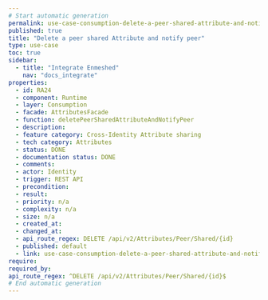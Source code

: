 ```yaml
---
# Start automatic generation
permalink: use-case-consumption-delete-a-peer-shared-attribute-and-notify-peer
published: true
title: "Delete a peer shared Attribute and notify peer"
type: use-case
toc: true
sidebar:
  - title: "Integrate Enmeshed"
    nav: "docs_integrate"
properties:
  - id: RA24
  - component: Runtime
  - layer: Consumption
  - facade: AttributesFacade
  - function: deletePeerSharedAttributeAndNotifyPeer
  - description:
  - feature category: Cross-Identity Attribute sharing
  - tech category: Attributes
  - status: DONE
  - documentation status: DONE
  - comments:
  - actor: Identity
  - trigger: REST API
  - precondition:
  - result:
  - priority: n/a
  - complexity: n/a
  - size: n/a
  - created_at:
  - changed_at:
  - api_route_regex: DELETE /api/v2/Attributes/Peer/Shared/{id}
  - published: default
  - link: use-case-consumption-delete-a-peer-shared-attribute-and-notify-peer
require:
required_by:
api_route_regex: ^DELETE /api/v2/Attributes/Peer/Shared/{id}$
# End automatic generation
---
```

